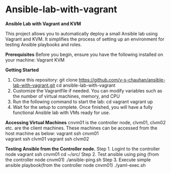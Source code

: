 # Ansible-lab-with-vagrant
**Ansible Lab with Vagrant and KVM**

This project allows you to automatically deploy a small Ansible lab using Vagrant and KVM. It simplifies the process of setting up an environment for testing Ansible playbooks and roles.

**Prerequisites**
Before you begin, ensure you have the following installed on your machine:
    Vagrant
    KVM

**Getting Started**
1. Clone this repository:
    git clone https://github.com/v-s-chauhan/ansible-lab-with-vagrant.git
    cd ansible-lab-with-vagrant
2. Customize the Vagrantfile if needed. You can modify variables such as the number of virtual machines, memory, and CPU
3. Run the following command to start the lab:
    cd vagrant
    vagrant up
4. Wait for the setup to complete. Once finished, you will have a fully functional Ansible lab with VMs ready for use.

**Accessing Virtual Machines**
cnvm01 is the controller node, clvm01, clvm02 etc. are the client machines. These machines can be accessed from the host machine as below:
    vagrant ssh cnvm01  
    vagrant ssh clvm01
    vagrant ssh clvm02

**Testing Ansible from the Controller node.**
Step 1. Logint to the controller node
   vagrant ssh cnvm01
   cd ~/src/
Step 2. Test ansible using ping (from the controller node cnvm01)
   ./ansible-ping.sh
Step 3. Execute simple ansible playbook(from the controller node cnvm01)
   ./yaml-exec.sh
   
